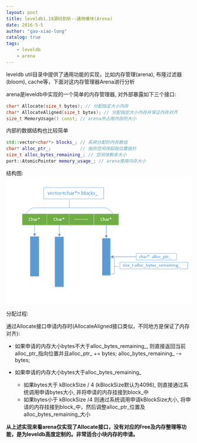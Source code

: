```yaml
---
layout: post
title: leveldb1.18源码剖析--通用模块(Arena)
date: 2016-5-5
author: "gao-xiao-long"
catalog: true
tags:
    - leveldb
    - arena
---
```


leveldb util目录中提供了通用功能的实现，比如内存管理(arena), 布隆过滤器(bloom), cache等，下面对这内存管理器Arena进行分析

arena是leveldb中实现的一个简单的内存管理器, 对外部暴露如下三个接口:

```C++
char* Allocate(size_t bytes); // 分配指定大小内存
char* AllocateAligned(size_t bytes); // 分配指定大小内存并保证内存对齐
size_t MemoryUsage() const; // arena所占用内存的大小

```

内部的数据结构也比较简单


```C++
std::vector<char*> blocks_; // 系统分配的内存数组
char* alloc_ptr_;           // 指向空闲块起始位置指针
size_t alloc_bytes_remaining_; // 空闲块剩余大小
port::AtomicPointer memory_usage_; // arena使用内存大小
```
结构图:
![结构图](/img/in-post/leveldb/arena.png)

分配过程:

通过Allocate接口申请内存时(AllocateAligned接口类似，不同地方是保证了内存对齐):

- 如果申请的内存大小bytes不大于alloc_bytes_remaining_, 则直接返回当前alloc_ptr_指向位置并且alloc_ptr_ += bytes; alloc_bytes_remaining_ -= bytes;

- 如果申请的内存大小bytes大于alloc_bytes_remaining_

    - 如果bytes大于 kBlockSize / 4 (kBlockSize默认为4096), 则直接通过系统调用申请bytes大小, 并将申请的内存挂接到block_中
    - 如果bytes小于 kBlockSize /4 则通过系统调用申请kBlockSize大小, 将申请的内存挂接到block_中，然后调整alloc_ptr_位置及alloc_bytes_remaining_大小

**从上述实现来看arena仅实现了Allocate接口，没有对应的Free及内存整理等功能，是为leveldb高度定制的。非常适合小块内存的申请。**

